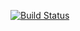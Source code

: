 [![Build Status](https://travis-ci.org/Wellington-Yoshida/StudioMF.svg?branch=master)](https://travis-ci.org/Wellington-Yoshida/StudioMF)